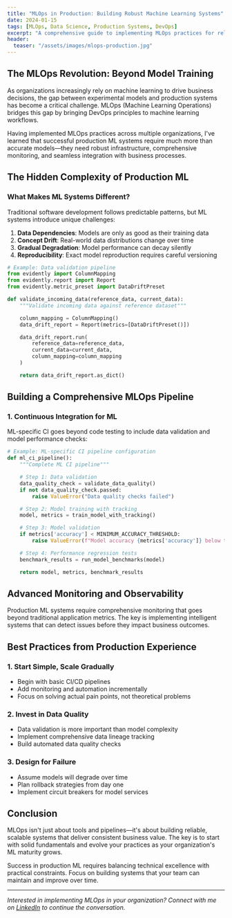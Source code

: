 ```yaml
---
title: "MLOps in Production: Building Robust Machine Learning Systems"
date: 2024-01-15
tags: [MLOps, Data Science, Production Systems, DevOps]
excerpt: "A comprehensive guide to implementing MLOps practices for reliable, scalable, and maintainable machine learning systems in production environments."
header:
  teaser: "/assets/images/mlops-production.jpg"
---
```


## The MLOps Revolution: Beyond Model Training

As organizations increasingly rely on machine learning to drive business decisions, the gap between experimental models and production systems has become a critical challenge. MLOps (Machine Learning Operations) bridges this gap by bringing DevOps principles to machine learning workflows.

Having implemented MLOps practices across multiple organizations, I've learned that successful production ML systems require much more than accurate models—they need robust infrastructure, comprehensive monitoring, and seamless integration with business processes.

## The Hidden Complexity of Production ML

### What Makes ML Systems Different?

Traditional software development follows predictable patterns, but ML systems introduce unique challenges:

1. **Data Dependencies**: Models are only as good as their training data
2. **Concept Drift**: Real-world data distributions change over time
3. **Gradual Degradation**: Model performance can decay silently
4. **Reproducibility**: Exact model reproduction requires careful versioning

```python
# Example: Data validation pipeline
from evidently import ColumnMapping
from evidently.report import Report
from evidently.metric_preset import DataDriftPreset

def validate_incoming_data(reference_data, current_data):
    """Validate incoming data against reference dataset"""

    column_mapping = ColumnMapping()
    data_drift_report = Report(metrics=[DataDriftPreset()])

    data_drift_report.run(
        reference_data=reference_data,
        current_data=current_data,
        column_mapping=column_mapping
    )

    return data_drift_report.as_dict()
```

## Building a Comprehensive MLOps Pipeline

### 1. **Continuous Integration for ML**

ML-specific CI goes beyond code testing to include data validation and model performance checks:

```python
# Example: ML-specific CI pipeline configuration
def ml_ci_pipeline():
    """Complete ML CI pipeline"""

    # Step 1: Data validation
    data_quality_check = validate_data_quality()
    if not data_quality_check.passed:
        raise ValueError("Data quality checks failed")

    # Step 2: Model training with tracking
    model, metrics = train_model_with_tracking()

    # Step 3: Model validation
    if metrics['accuracy'] < MINIMUM_ACCURACY_THRESHOLD:
        raise ValueError(f"Model accuracy {metrics['accuracy']} below threshold")

    # Step 4: Performance regression tests
    benchmark_results = run_model_benchmarks(model)

    return model, metrics, benchmark_results
```

## Advanced Monitoring and Observability

Production ML systems require comprehensive monitoring that goes beyond traditional application metrics. The key is implementing intelligent systems that can detect issues before they impact business outcomes.

## Best Practices from Production Experience

### 1. **Start Simple, Scale Gradually**

- Begin with basic CI/CD pipelines
- Add monitoring and automation incrementally
- Focus on solving actual pain points, not theoretical problems

### 2. **Invest in Data Quality**

- Data validation is more important than model complexity
- Implement comprehensive data lineage tracking
- Build automated data quality checks

### 3. **Design for Failure**

- Assume models will degrade over time
- Plan rollback strategies from day one
- Implement circuit breakers for model services

## Conclusion

MLOps isn't just about tools and pipelines—it's about building reliable, scalable systems that deliver consistent business value. The key is to start with solid fundamentals and evolve your practices as your organization's ML maturity grows.

Success in production ML requires balancing technical excellence with practical constraints. Focus on building systems that your team can maintain and improve over time.

---

_Interested in implementing MLOps in your organization? Connect with me on [LinkedIn](https://www.linkedin.com/in/yuvrajdomun/) to continue the conversation._
